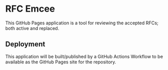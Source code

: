 # RFC Emcee

This GitHub Pages application is a tool for reviewing the accepted RFCs; both active and replaced.

## Deployment

This application will be built/published by a GitHub Actions Workflow to be available as the GitHub Pages site for the repository.
